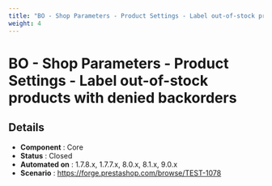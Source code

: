```yaml
---
title: "BO - Shop Parameters - Product Settings - Label out-of-stock products with denied backorders"
weight: 4
---
```


# BO - Shop Parameters - Product Settings - Label out-of-stock products with denied backorders
## Details
* **Component** : Core
* **Status** : Closed
* **Automated on** : 1.7.8.x, 1.7.7.x, 8.0.x, 8.1.x, 9.0.x
* **Scenario** : https://forge.prestashop.com/browse/TEST-1078
